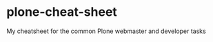 plone-cheat-sheet
=================

My cheatsheet for the common Plone webmaster and developer tasks
